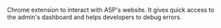 Chrome extension to interact with ASP's website. It gives quick access to the admin's dashboard and helps developers to debug errors.
